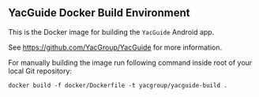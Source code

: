 ## YacGuide Docker Build Environment

This is the Docker image for building the `YacGuide` Android app.

See <https://github.com/YacGroup/YacGuide> for more information.

For manually building the image run following command inside root of
your local Git repository:

``` shell
docker build -f docker/Dockerfile -t yacgroup/yacguide-build .
```
